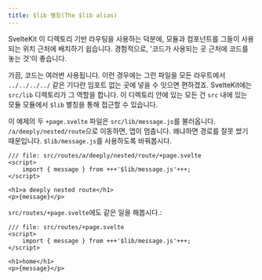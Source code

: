 ```yaml
---
title: $lib 별칭(The $lib alias)
---
```


SvelteKit 이 디렉토리 기반 라우팅을 사용하는 덕분에, 모듈과 컴포넌트를 그들이 사용되는 위치 근처에 배치하기 쉽습니다. 경험적으로, '코드가 사용되는 곳 근처에 코드를 놓는 것'이 좋습니다.

가끔, 코드는 여러번 사용됩니다. 이런 경우에는 그런 파일을 모든 라우트에서 `../../../../` 같은 기다란 임포트 없는 곳에 넣을 수 잇으면 편하겠죠. SvelteKit에는 `src/lib` 디렉토리가 그 역할을 합니다. 이 디렉토리 안에 있는 모든 건 `src` 내에 있는 모듈 모듈에서 `$lib` 별칭을 통해 접근할 수 있습니다.

이 예제의 두 `+page.svelte` 파일은 `src/lib/message.js`를 불러옵니다. `/a/deeply/nested/route`으로 이동하면, 앱이 멈춥니다. 왜냐하면 경로를 잘못 썼기 때문입니다. `$lib/message.js`를 사용하도록 바꿔봅시다.

```svelte
/// file: src/routes/a/deeply/nested/route/+page.svelte
<script>
	import { message } from +++'$lib/message.js'+++;
</script>

<h1>a deeply nested route</h1>
<p>{message}</p>
```

`src/routes/+page.svelte`에도 같은 일을 해봅시다.:

```svelte
/// file: src/routes/+page.svelte
<script>
	import { message } from +++'$lib/message.js'+++;
</script>

<h1>home</h1>
<p>{message}</p>
```
